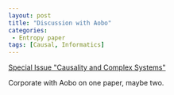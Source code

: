 ```yaml
---
layout: post
title: "Discussion with Aobo"
categories:
 - Entropy paper
tags: [Causal, Informatics]
---
```

[Special Issue "Causality and Complex Systems"](https://www.mdpi.com/journal/entropy/special_issues/causality_complex_systems)

Corporate with Aobo on one paper, maybe two. 

<!--more-->

